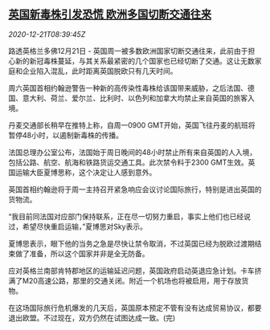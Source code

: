 <!--1608540904000-->
[英国新毒株引发恐慌 欧洲多国切断交通往来](https://cn.reuters.com/article/uk-covid-new-virus-traffic-ban-1221-idCNKBS28V0UL)
------

<div><i>2020-12-21T08:39:45Z</i></div><p>路透英格兰多佛12月21日 - 英国周一被多数欧洲国家切断交通往来，此前由于担心新的新冠毒株蔓延，与其关系最紧密的几个国家也已经切断了交通。这让无数家庭和企业陷入混乱，此时距离英国脱欧只有几天时间。</p><p>周六英国首相约翰逊警告一种新的高传染性毒株给该国带来威胁，之后法国、德国、意大利、荷兰、爱尔兰、比利时、以色列和加拿大均禁止来自英国的旅客入境。</p><p>丹麦交通部长稍早在推特上称，自周一0900 GMT开始，英国飞往丹麦的航班将暂停48小时，以遏制新毒株的传播。</p><p>法国总理办公室公布，法国始于周日晚间的48小时禁止所有来自英国的人入境，包括公路、航空、航海和铁路货运交通工具。此次禁令料于2300 GMT生效。英国运输大臣夏博思称，这个决定让人感到意外。</p><p>英国首相约翰逊将于周一主持召开紧急响应会议讨论国际旅行，特别是进出英国的货物流。</p><p>“我目前同法国对应部门保持联系，正在尽一切努力重启，事实上他们也已经说过，希望尽快重启运输，”夏博思对Sky表示。</p><p>夏博思表示，眼下他的当务之急是尽快让禁令取消，不过英国已经为脱欧过渡期结束做了准备，所以这个国家并非是全无防备。</p><p>应对英格兰南部肯特郡地区的运输延迟问题，英国政府启动英退应急计划。卡车挤满了M20高速公路，那里的交通关闭。附近一个机场也将被启用，用于存放货物。</p><p>在这场国际旅行危机爆发的几天后，英国原本预定不管有没有达成贸易协议，都要退出欧盟。不过现在，双方仍然在试图达成一致。(完)</p>
